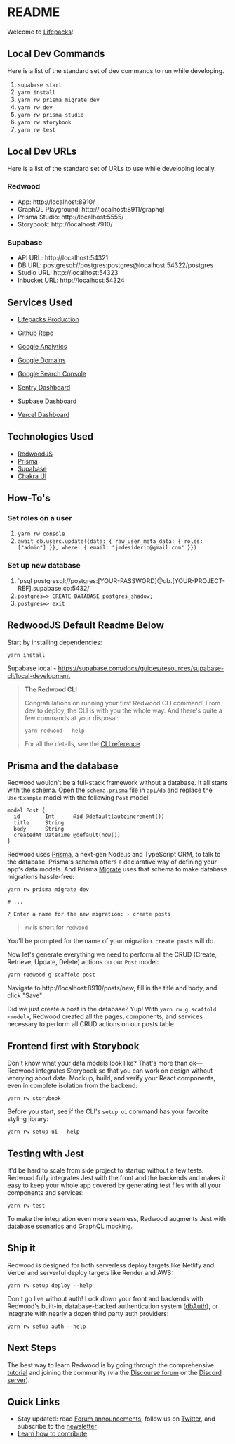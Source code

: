 # README
Welcome to [Lifepacks](https://www.lifepacks.co)!

## Local Dev Commands
Here is a list of the standard set of dev commands to run while developing.

1. `supabase start`
1. `yarn install`
1. `yarn rw prisma migrate dev`
1. `yarn rw dev`
1. `yarn rw prisma studio`
1. `yarn rw storybook`
1. `yarn rw test`

## Local Dev URLs
Here is a list of the standard set of URLs to use while developing locally.

### Redwood
* App: http://localhost:8910/
* GraphQL Playground: http://localhost:8911/graphql
* Prisma Studio: http://localhost:5555/
* Storybook: http://localhost:7910/
### Supabase
* API URL: http://localhost:54321
* DB URL: postgresql://postgres:postgres@localhost:54322/postgres
* Studio URL: http://localhost:54323
* Inbucket URL: http://localhost:54324

## Services Used
* [Lifepacks Production](https://www.lifepacks.co/)

* [Github Repo](https://github.com/jmdesiderio/lifepacks)
* [Google Analytics](https://analytics.google.com/analytics/web/)
* [Google Domains](https://domains.google.com/)
* [Google Search Console](https://search.google.com/u/2/search-console?resource_id=sc-domain%3Alifepacks.co)
* [Sentry Dashboard](https://lifepacks.sentry.io/issues/)
* [Supbase Dashboard](https://app.supabase.com/projects)
* [Vercel Dashboard](https://vercel.com/jmdesiderio/lifepacks)

## Technologies Used
* [RedwoodJS](https://redwoodjs.com/)
* [Prisma](https://www.prisma.io/)
* [Supabase](https://supabase.com/)
* [Chakra UI](https://chakra-ui.com/)

## How-To's
### Set roles on a user
1. `yarn rw console`
1. `await db.users.update({data: { raw_user_meta_data: { roles: ["admin"] }}, where: { email: "jmdesiderio@gmail.com" }})`

### Set up new database
1. `psql postgresql://postgres:[YOUR-PASSWORD]@db.[YOUR-PROJECT-REF].supabase.co:5432/
1. `postgres=> CREATE DATABASE postgres_shadow;`
1. `postgres=> exit`


## RedwoodJS Default Readme Below

Start by installing dependencies:

```
yarn install
```

Supabase local - https://supabase.com/docs/guides/resources/supabase-cli/local-development

> **The Redwood CLI**
>
> Congratulations on running your first Redwood CLI command!
> From dev to deploy, the CLI is with you the whole way.
> And there's quite a few commands at your disposal:
> ```
> yarn redwood --help
> ```
> For all the details, see the [CLI reference](https://redwoodjs.com/docs/cli-commands).

## Prisma and the database

Redwood wouldn't be a full-stack framework without a database. It all starts with the schema. Open the [`schema.prisma`](api/db/schema.prisma) file in `api/db` and replace the `UserExample` model with the following `Post` model:

```
model Post {
  id        Int      @id @default(autoincrement())
  title     String
  body      String
  createdAt DateTime @default(now())
}
```

Redwood uses [Prisma](https://www.prisma.io/), a next-gen Node.js and TypeScript ORM, to talk to the database. Prisma's schema offers a declarative way of defining your app's data models. And Prisma [Migrate](https://www.prisma.io/migrate) uses that schema to make database migrations hassle-free:

```
yarn rw prisma migrate dev

# ...

? Enter a name for the new migration: › create posts
```

> `rw` is short for `redwood`

You'll be prompted for the name of your migration. `create posts` will do.

Now let's generate everything we need to perform all the CRUD (Create, Retrieve, Update, Delete) actions on our `Post` model:

```
yarn redwood g scaffold post
```

Navigate to http://localhost:8910/posts/new, fill in the title and body, and click "Save":

Did we just create a post in the database? Yup! With `yarn rw g scaffold <model>`, Redwood created all the pages, components, and services necessary to perform all CRUD actions on our posts table.

## Frontend first with Storybook

Don't know what your data models look like?
That's more than ok—Redwood integrates Storybook so that you can work on design without worrying about data.
Mockup, build, and verify your React components, even in complete isolation from the backend:

```
yarn rw storybook
```

Before you start, see if the CLI's `setup ui` command has your favorite styling library:

```
yarn rw setup ui --help
```

## Testing with Jest

It'd be hard to scale from side project to startup without a few tests.
Redwood fully integrates Jest with the front and the backends and makes it easy to keep your whole app covered by generating test files with all your components and services:

```
yarn rw test
```

To make the integration even more seamless, Redwood augments Jest with database [scenarios](https://redwoodjs.com/docs/testing.md#scenarios)  and [GraphQL mocking](https://redwoodjs.com/docs/testing.md#mocking-graphql-calls).

## Ship it

Redwood is designed for both serverless deploy targets like Netlify and Vercel and serverful deploy targets like Render and AWS:

```
yarn rw setup deploy --help
```

Don't go live without auth!
Lock down your front and backends with Redwood's built-in, database-backed authentication system ([dbAuth](https://redwoodjs.com/docs/authentication#self-hosted-auth-installation-and-setup)), or integrate with nearly a dozen third party auth providers:

```
yarn rw setup auth --help
```

## Next Steps

The best way to learn Redwood is by going through the comprehensive [tutorial](https://redwoodjs.com/docs/tutorial/foreword) and joining the community (via the [Discourse forum](https://community.redwoodjs.com) or the [Discord server](https://discord.gg/redwoodjs)).

## Quick Links

- Stay updated: read [Forum announcements](https://community.redwoodjs.com/c/announcements/5), follow us on [Twitter](https://twitter.com/redwoodjs), and subscribe to the [newsletter](https://redwoodjs.com/newsletter)
- [Learn how to contribute](https://redwoodjs.com/docs/contributing)
